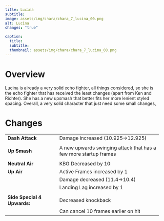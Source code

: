 ```yaml
---
title: Lucina
subtitle: 
image: assets/img/chara/chara_7_lucina_00.png
alt: Lucina
changes: "true"

caption:
  title:
  subtitle: 
  thumbnail: assets/img/chara/chara_7_lucina_00.png
---
```


# Overview 

Lucina is already a very solid echo fighter, all things considered, so she is the echo fighter that has received the least changes (apart from Ken and Richter). She has a new upsmash that better fits her more lenient styled spacing. Overall, a very solid character that just need some small changes,

# Changes


| |  |  |
| :----------- | :-----: | ----------- |
| **Dash Attack** | | Damage increased (10.925->12.925) |
|  |  |  |
| **Up Smash** | | A new upwards swinging attack that has a few more startup frames |
|  |  |  |
| **Neutral Air** | | KBG Decreased by 10 |
| **Up Air** | | Active Frames increased by 1 |
|  |  | Damage decreased (11.4->10.4) |
|  |  | Landing Lag increased by 1 |
| | | |
| **Side Special 4 Upwards:** | | Decreased knockback |
| | | Can cancel 10 frames earlier on hit |